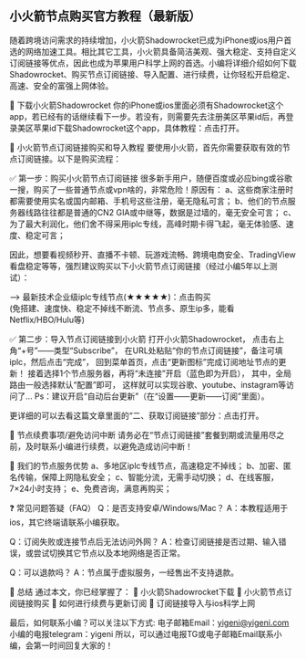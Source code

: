 <!-- wp:heading {"level":5} -->
<h2>小火箭节点购买官方教程（最新版）</h2>
<!-- /wp:heading -->

随着跨境访问需求的持续增加，小火箭Shadowrocket已成为iPhone或ios用户首选的网络加速工具。相比其它工具，小火箭具备简洁美观、强大稳定、支持自定义订阅链接等优点，因此也成为苹果用户科学上网的首选。小编将详细介绍如何下载Shadowrocket、购买节点订阅链接、导入配置、进行续费，让你轻松开启稳定、高速、安全的富强上网体验。

📌 下载小火箭Shadowrocket
你的iPhone或ios里面必须有Shadowrocket这个app，若已经有的话继续看下一步。若没有，则需要先去注册美区苹果id后，再登录美区苹果id下载Shadowrocket这个app，具体教程：点击打开。

🛒 小火箭节点订阅链接购买和导入教程
要使用小火箭，首先你需要获取有效的节点订阅链接。以下是购买流程：

✅ 第一步：购买小火箭节点订阅链接
很多新手用户，随便百度或必应bing或谷歌一搜，购买了一些普通节点或vpn啥的，非常危险！原因有：
a、这些商家注册时都需要使用实名或国内邮箱、手机号这些注册，毫无隐私可言；
b、他们的节点服务器线路往往都是普通的CN2 GIA或中继等，数据是过墙的，毫无安全可言；
c、为了最大利润化，他们舍不得采用iplc专线，高峰时期卡得飞起，毫无体验感、速度、稳定可言；

因此，想要看视频秒开、直播不卡顿、玩游戏流畅、跨境电商安全、TradingView看盘稳定等等，强烈建议购买以下小火箭节点订阅链接（经过小编5年以上测试）：

–> 最新技术企业级iplc专线节点(★★★★★)：点击购买<br />
(免搭建、速度快、稳定不掉线不断流、节点多、原生ip多，能看Netflix/HBO/Hulu等)

✅ 第二步：导入节点订阅链接到小火箭
打开小火箭Shadowrocket，
点击右上角“+号”——类型“Subscribe”，
在URL处粘贴“你的节点订阅链接”，备注可填iplc，然后点击“完成”，
回到菜单首页，点击“更新图标”完成订阅地址节点的更新！
接着选择1个节点服务器，再将“未连接”开启（蓝色即为开启），
其中，全局路由一般选择默认“配置”即可，
这样就可以实现谷歌、youtube、instagram等访问了…
Ps：建议开启“自动后台更新”（在“设置——更新——订阅”里面）。

更详细的可以去看这篇文章里面的“二、获取订阅链接”部分：点击打开。

🔄 节点续费事项/避免访问中断
请务必在“节点订阅链接”套餐到期或流量用尽之前，及时联系小编进行续费，以避免造成访问中断！

🚀 我们的节点服务优势
a、多地区iplc专线节点，高速稳定不掉线；
b、加密、匿名传输，保障上网隐私安全；
c、智能分流，无需手动切换；
d、在线客服，7×24小时支持；
e、免费咨询，满意再购买；

❓ 常见问题答疑（FAQ）
Q：是否支持安卓/Windows/Mac？
A：本教程适用于ios，其它终端请联系小编获取。

Q：订阅失败或连接节点后无法访问外网？
A：检查订阅链接是否过期、输入错误，或尝试切换其它节点以及本地网络是否正常。

Q：可以退款吗？
A：节点属于虚拟服务，一经售出不支持退款。

📝 总结
通过本文，你已经掌握了：
🎯 小火箭Shadowrocket下载
🎯 小火箭节点订阅链接购买
🎯 如何进行续费与更新订阅
🎯 订阅链接导入与ios科学上网

最后，如何联系小编？可以关注以下方式:
电子邮箱Email：yigeni@yigeni.com
小编的电报telegram：yigeni
所以，可以通过电报TG或电子邮箱Email联系小编，会第一时间回复大家的！
